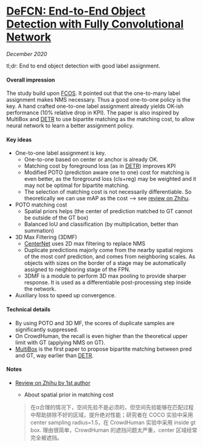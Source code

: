 # [DeFCN: End-to-End Object Detection with Fully Convolutional Network](https://arxiv.org/abs/2012.03544)

_December 2020_

tl;dr: End to end object detection with good label assignment. 

#### Overall impression
The study build upon [FCOS](fcos.md). It pointed out that the one-to-many label assignment makes NMS necessary. Thus a good one-to-one policy is the key. A hand crafted one-to-one label assignment already yields OK-ish performance (10% relative drop in KPI). The paper is also inspired by MultiBox and [DETR](detr.md) to use bipartite matching as the matching cost, to allow neural network to learn a better assignment policy.

#### Key ideas
- One-to-one label assignment is key.
	- One-to-one based on center or anchor is already OK. 
	- Matching cost by foreground loss (as in [DETR](detr.md)) improves KPI
	- Modified POTO (prediction aware one to one) cost for matching is even better, as the foreground loss (cls+reg) may be weighted and it may not be optimal for bipartite matching.
	- The selection of matching cost is not necessarily differentiable. So theoretically we can use mAP as the cost --> see [review on Zhihu](https://mp.weixin.qq.com/s/lfkcbfQrFOGUpkGB7Oh-FA).
- POTO matching cost
	- Spatial priors helps (the center of prediction matched to GT cannot be outside of the GT box)
	- Balanced IoU and classification (by multiplication, better than summation)
- 3D Max Filtering (3DMF)
	- [CenterNet](centernet.md) uses 2D max filtering to replace NMS
	- Duplicate predictions majorly come from the nearby spatial regions of the most conf prediction, and comes from neighboring scales. As objects with sizes on the border of a stage may be automatically assigned to neighboring stage of the FPN. 
	- 3DMF is a module to perform 3D max pooling to provide sharper response. It is used as a differentiable post-processing step inside the network.
- Auxiliary loss to speed up convergence.

#### Technical details
- By using POTO and 3D MF, the scores of duplicate samples are significantly suppressed. 
- On CrowdHuman, the recall is even higher than the theoretical upper limit with GT (applying NMS on GT). 
- [MultiBox](https://arxiv.org/abs/1412.1441) is the first paper to propose bipartite matching between pred and GT, way earlier than [DETR](detr.md).

#### Notes
- [Review on Zhihu by 1st author](https://mp.weixin.qq.com/s/lfkcbfQrFOGUpkGB7Oh-FA)
	- About spatial prior in matching cost

	> 在α合理的情况下，空间先验不是必须的，但空间先验能够在匹配过程中帮助排除不好的区域，提升绝对性能；研究者在 COCO 实验中采用 center sampling radius=1.5，在 CrowdHuman 实验中采用 inside gt box. 理由很简单，CrowdHuman 的遮挡问题太严重，center 区域经常完全被遮挡。

